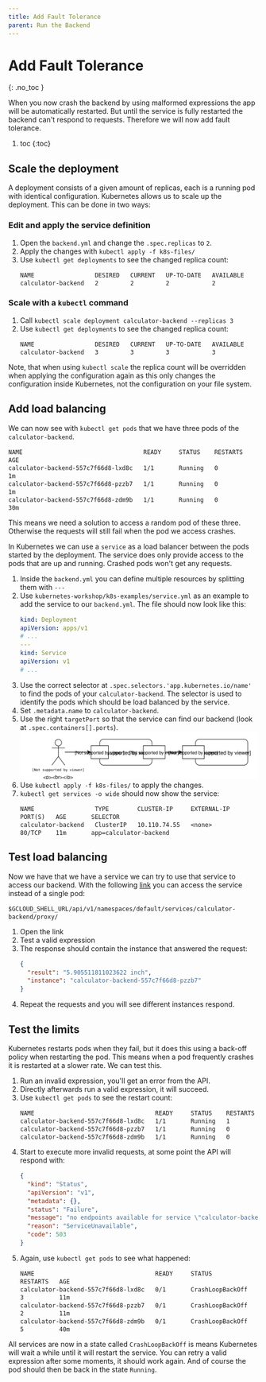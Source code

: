 ```yaml
---
title: Add Fault Tolerance
parent: Run the Backend
---
```


<!-- prettier-ignore -->
<h1>Add Fault Tolerance</h1>
{: .no_toc }

When you now crash the backend by using malformed expressions the app will be automatically restarted.
But until the service is fully restarted the backend can't respond to requests. Therefore we will now
add fault tolerance.

<!-- prettier-ignore -->
1. toc
{:toc}

## Scale the deployment

A deployment consists of a given amount of replicas, each is a running pod with identical configuration.
Kubernetes allows us to scale up the deployment. This can be done in two ways:

### Edit and apply the service definition

1. Open the `backend.yml` and change the `.spec.replicas` to `2`.
2. Apply the changes with `kubectl apply -f k8s-files/`
3. Use `kubectl get deployments` to see the changed replica count:
   ```
   NAME                 DESIRED   CURRENT   UP-TO-DATE   AVAILABLE
   calculator-backend   2         2         2            2
   ```

### Scale with a `kubectl` command

1. Call `kubectl scale deployment calculator-backend --replicas 3`
2. Use `kubectl get deployments` to see the changed replica count:
   ```
   NAME                 DESIRED   CURRENT   UP-TO-DATE   AVAILABLE
   calculator-backend   3         3         3            3
   ```

Note, that when using `kubectl scale` the replica count will be overridden when applying the configuration
again as this only changes the configuration inside Kubernetes, not the configuration on your file system.

## Add load balancing

We can now see with `kubectl get pods` that we have three pods of the `calculator-backend`.

```
NAME                                  READY     STATUS    RESTARTS   AGE
calculator-backend-557c7f66d8-lxd8c   1/1       Running   0          1m
calculator-backend-557c7f66d8-pzzb7   1/1       Running   0          1m
calculator-backend-557c7f66d8-zdm9b   1/1       Running   0          30m
```

This means we need a solution to access a random pod of these three. Otherwise the requests will still fail
when the pod we access crashes.

In Kubernetes we can use a `service` as a load balancer between the pods started by the deployment. The
service does only provide access to the pods that are up and running. Crashed pods won't get any requests.

1. Inside the `backend.yml` you can define multiple resources by splitting them with `---`
2. Use `kubernetes-workshop/k8s-examples/service.yml` as an example to add the service to our `backend.yml`.
   The file should now look like this:
   ```yaml
   kind: Deployment
   apiVersion: apps/v1
   # ...
   ---
   kind: Service
   apiVersion: v1
   # ...
   ```
3. Use the correct selector at `.spec.selectors.'app.kubernetes.io/name'` to find the pods of your `calculator-backend`. The selector
   is used to identify the pods which should be load balanced by the service.
4. Set `.metadata.name` to `calculator-backend`.
5. Use the right `targetPort` so that the service can find our backend (look at `.spec.containers[].ports`).
   ![Diagram of port definitions between services](04-service-ports.svg)
6. Use `kubectl apply -f k8s-files/` to apply the changes.
7. `kubectl get services -o wide` should now show the service:
   ```
   NAME                 TYPE        CLUSTER-IP     EXTERNAL-IP   PORT(S)   AGE       SELECTOR
   calculator-backend   ClusterIP   10.110.74.55   <none>        80/TCP    11m       app=calculator-backend
   ```

## Test load balancing

Now we have that we have a service we can try to use that service to access our backend. With the following
[link]($GCLOUD_SHELL_URL/api/v1/namespaces/default/services/calculator-backend/proxy/) you can access the
service instead of a single pod:

```
$GCLOUD_SHELL_URL/api/v1/namespaces/default/services/calculator-backend/proxy/
```

1. Open the link
2. Test a valid expression
3. The response should contain the instance that answered the request:
   ```json
   {
     "result": "5.905511811023622 inch",
     "instance": "calculator-backend-557c7f66d8-pzzb7"
   }
   ```
4. Repeat the requests and you will see different instances respond.

## Test the limits

Kubernetes restarts pods when they fail, but it does this using a back-off policy when restarting the pod.
This means when a pod frequently crashes it is restarted at a slower rate. We can test this.

1. Run an invalid expression, you'll get an error from the API.
2. Directly afterwards run a valid expression, it will succeed.
3. Use `kubectl get pods` to see the restart count:
   ```
   NAME                                  READY     STATUS    RESTARTS
   calculator-backend-557c7f66d8-lxd8c   1/1       Running   1
   calculator-backend-557c7f66d8-pzzb7   1/1       Running   0
   calculator-backend-557c7f66d8-zdm9b   1/1       Running   0
   ```
4. Start to execute more invalid requests, at some point the API will respond with:
   ```json
   {
     "kind": "Status",
     "apiVersion": "v1",
     "metadata": {},
     "status": "Failure",
     "message": "no endpoints available for service \"calculator-backend\"",
     "reason": "ServiceUnavailable",
     "code": 503
   }
   ```
5. Again, use `kubectl get pods` to see what happened:
   ```
   NAME                                  READY     STATUS             RESTARTS   AGE
   calculator-backend-557c7f66d8-lxd8c   0/1       CrashLoopBackOff   3          11m
   calculator-backend-557c7f66d8-pzzb7   0/1       CrashLoopBackOff   2          11m
   calculator-backend-557c7f66d8-zdm9b   0/1       CrashLoopBackOff   5          40m
   ```

All services are now in a state called `CrashLoopBackOff` is means Kubernetes will wait a while until it
will restart the service. You can retry a valid expression after some moments, it should work again.
And of course the pod should then be back in the state `Running`.
